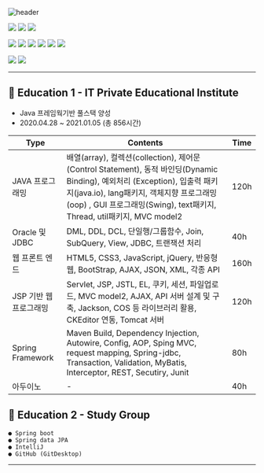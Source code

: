 ![header](https://capsule-render.vercel.app/api?type=soft&color=auto&height=150&section=header&text=Yonji_Portfolio&fontSize=70&animation=twinkling)


![](https://img.shields.io/badge/Java-DB3552?style=flat-square&logo=Java&logoColor=white)
![](https://img.shields.io/badge/Spring-6DB33F?style=flat-square&logo=Spring&logoColor=white)
![](https://img.shields.io/badge/oracle-DB3552?style=flat-square&logo=oracle&logoColor=white)

![](https://img.shields.io/badge/html-E96228?style=flat-square&logo=html5&logoColor=white)
![](https://img.shields.io/badge/Javascript-ffb13b?style=flat-square&logo=javascript&logoColor=white)
![](https://img.shields.io/badge/css-1572B6?style=flat-square&logo=css3&logoColor=white)
![](https://img.shields.io/badge/bootstrap-533B78?style=flat-square&logo=bootstrap&logoColor=white)
![](https://img.shields.io/badge/jQuery-0769AD?style=flat-square&logo=jQuery&logoColor=white")
![](https://img.shields.io/badge/VisualStudioCode-007ACC?style=flat-square&logo=Visual-Studio-Code&logoColor=white")

![](https://img.shields.io/badge/Eclipse-2C2255?style=flat-square&logo=Eclipse&logoColor=white)
![](https://img.shields.io/badge/IntelliJ-000000?style=flat-square&logo=IntelliJ-IDEA&logoColor=white)

--------------------------------------------------------------------
## 📕 Education 1 - IT Private Educational Institute
  * Java 프레임웍기반 풀스택 양성
  * 2020.04.28 ~ 2021.01.05 (총 856시간)
  
 | Type  | Contents | Time  |
 |---|----------------------------------|---|
 | JAVA 프로그래밍  |배열(array), 컬렉션(collection), 제어문(Control Statement), 동적 바인딩(Dynamic Binding), 예외처리 (Exception), 입출력 패키지(java.io),  lang패키지, 객체지향 프로그래밍(oop) , GUI 프로그래밍(Swing), text패키지, Thread, util패키지, MVC model2|120h|
 | Oracle 및 JDBC  | DML, DDL, DCL, 단일행/그룹함수, Join, SubQuery, View, JDBC, 트랜잭션 처리 |40h|
 | 웹 프론트 엔드 |HTML5, CSS3, JavaScript, jQuery, 반응형웹, BootStrap, AJAX, JSON, XML, 각종 API|160h|
 | JSP 기반 웹 프로그래밍 |Servlet, JSP, JSTL, EL, 쿠키, 세션, 파일업로드, MVC model2, AJAX, API 서버 설계 및 구축, Jackson, COS 등 라이브러리 활용, CKEditor 연동, Tomcat 서버|120h|
 | Spring Framework | Maven Build, Dependency Injection, Autowire, Config, AOP, Sping MVC, request mapping, Spring-jdbc, Transaction, Validation, MyBatis, Interceptor, REST, Secutiry, Junit |80h|
 | 아두이노 |                            -                            | 40h |


## 📙 Education 2 - Study Group
 
 ```
 ● Spring boot
 ● Spring data JPA
 ● IntelliJ
 ● GitHub (GitDesktop)
 ```
------------------------------------------------------------------------
